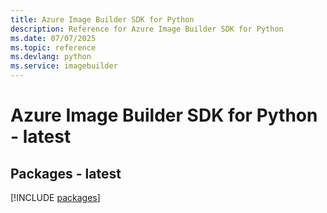 ```yaml
---
title: Azure Image Builder SDK for Python
description: Reference for Azure Image Builder SDK for Python
ms.date: 07/07/2025
ms.topic: reference
ms.devlang: python
ms.service: imagebuilder
---
```

# Azure Image Builder SDK for Python - latest
## Packages - latest
[!INCLUDE [packages](image-builder-index.md)]